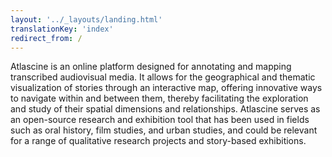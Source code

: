 ```yaml
---
layout: '../_layouts/landing.html'
translationKey: 'index'
redirect_from: /
---
```


Atlascine is an online platform designed for annotating and mapping transcribed audiovisual media. It allows for the geographical and thematic visualization of stories through an interactive map, offering innovative ways to navigate within and between them, thereby facilitating the exploration and study of their spatial dimensions and relationships. Atlascine serves as an open-source research and exhibition tool that has been used in fields such as oral history, film studies, and urban studies, and could be relevant for a range of qualitative research projects and story-based exhibitions.
